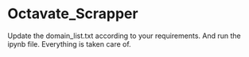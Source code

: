 # Octavate_Scrapper

Update the domain_list.txt according to your requirements.
And run the ipynb file. Everything is taken care of.
